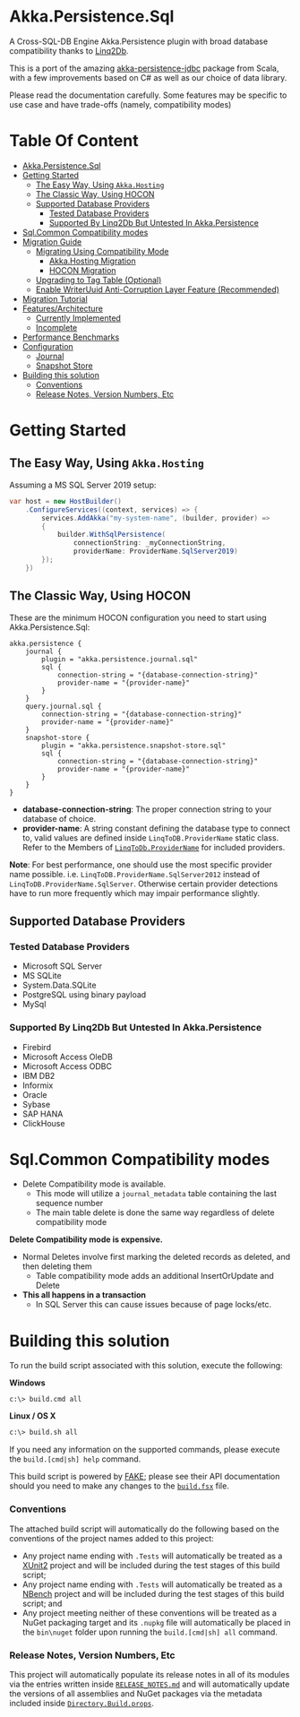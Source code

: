 # Akka.Persistence.Sql

A Cross-SQL-DB Engine Akka.Persistence plugin with broad database compatibility thanks to [Linq2Db](https://linq2db.github.io/).

This is a port of the amazing [akka-persistence-jdbc](https://github.com/akka/akka-persistence-jdbc) package from Scala, with a few improvements based on C# as well as our choice of data library.

Please read the documentation carefully. Some features may be specific to use case and have trade-offs (namely, compatibility modes)

# Table Of Content
- [Akka.Persistence.Sql](#akkapersistencesql)
- [Getting Started](#getting-started)
  * [The Easy Way, Using `Akka.Hosting`](#the-easy-way-using-akkahosting)
  * [The Classic Way, Using HOCON](#the-classic-way-using-hocon)
  * [Supported Database Providers](#supported-database-providers)
    + [Tested Database Providers](#tested-database-providers)
    + [Supported By Linq2Db But Untested In Akka.Persistence ](#supported-by-linq2db-but-untested-in-akkapersistence)
- [Sql.Common Compatibility modes](#sqlcommon-compatibility-modes)
- [Migration Guide](./docs/articles/migration.md)
  * [Migrating Using Compatibility Mode](./docs/articles/migration.md#migrating-using-compatibility-mode)
    + [Akka.Hosting Migration](./docs/articles/migration.md#akkahosting-migration)
    + [HOCON Migration](./docs/articles/migration.md#hocon-migration)
  * [Upgrading to Tag Table (Optional)](./docs/articles/migration.md#upgrading-to-tag-table-optional)
  * [Enable WriterUuid Anti-Corruption Layer Feature (Recommended)](./docs/articles/migration.md#enable-writeruuid-anti-corruption-layer-feature-recommended)
- [Migration Tutorial](./docs/articles/migration-walkthrough.md)
- [Features/Architecture](./docs/articles/features.md)
  * [Currently Implemented](./docs/articles/features.md#currently-implemented)
  * [Incomplete](./docs/articles/features.md#incomplete)
- [Performance Benchmarks](./docs/articles/benchmarks.md)
- [Configuration](./docs/articles/configuration.md)
  * [Journal](./docs/articles/configuration.md#journal)
  * [Snapshot Store](./docs/articles/configuration.md#snapshot-store)
- [Building this solution](#building-this-solution)
  + [Conventions](#conventions)
  + [Release Notes, Version Numbers, Etc](#release-notes-version-numbers-etc)

# Getting Started

## The Easy Way, Using `Akka.Hosting`

Assuming a MS SQL Server 2019 setup:
```csharp
var host = new HostBuilder()
    .ConfigureServices((context, services) => {
        services.AddAkka("my-system-name", (builder, provider) =>
        {
            builder.WithSqlPersistence(
                connectionString: _myConnectionString,
                providerName: ProviderName.SqlServer2019)
        });
    })
```

## The Classic Way, Using HOCON

These are the minimum HOCON configuration you need to start using Akka.Persistence.Sql:
```hocon
akka.persistence {
    journal {
        plugin = "akka.persistence.journal.sql"
        sql {
            connection-string = "{database-connection-string}"
            provider-name = "{provider-name}"
        }
    }
    query.journal.sql {
        connection-string = "{database-connection-string}"
        provider-name = "{provider-name}"
    }
    snapshot-store {
        plugin = "akka.persistence.snapshot-store.sql"
        sql {
            connection-string = "{database-connection-string}"
            provider-name = "{provider-name}"
        }
    }
}
```

* **database-connection-string**: The proper connection string to your database of choice.
* **provider-name**: A string constant defining the database type to connect to, valid values are defined inside `LinqToDB.ProviderName` static class. Refer to the Members of [`LinqToDb.ProviderName`](https://linq2db.github.io/api/LinqToDB.ProviderName.html) for included providers.

**Note**: For best performance, one should use the most specific provider name possible. i.e. `LinqToDB.ProviderName.SqlServer2012` instead of `LinqToDB.ProviderName.SqlServer`. Otherwise certain provider detections have to run more frequently which may impair performance slightly.

## Supported Database Providers

### Tested Database Providers
- Microsoft SQL Server
- MS SQLite
- System.Data.SQLite
- PostgreSQL using binary payload
- MySql

### Supported By Linq2Db But Untested In Akka.Persistence
- Firebird
- Microsoft Access OleDB
- Microsoft Access ODBC
- IBM DB2
- Informix
- Oracle
- Sybase
- SAP HANA
- ClickHouse

# Sql.Common Compatibility modes

- Delete Compatibility mode is available.
  - This mode will utilize a `journal_metadata` table containing the last sequence number
  - The main table delete is done the same way regardless of delete compatibility mode

**Delete Compatibility mode is expensive.**

- Normal Deletes involve first marking the deleted records as deleted, and then deleting them
  - Table compatibility mode adds an additional InsertOrUpdate and Delete
- **This all happens in a transaction**
  - In SQL Server this can cause issues because of page locks/etc.

# Building this solution

To run the build script associated with this solution, execute the following:

**Windows**
```
c:\> build.cmd all
```

**Linux / OS X**
```bash
c:\> build.sh all
```

If you need any information on the supported commands, please execute the `build.[cmd|sh] help` command.

This build script is powered by [FAKE](https://fake.build/); please see their API documentation should you need to make any changes to the [`build.fsx`](build.fsx) file.

### Conventions

The attached build script will automatically do the following based on the conventions of the project names added to this project:

* Any project name ending with `.Tests` will automatically be treated as a [XUnit2](https://xunit.github.io/) project and will be included during the test stages of this build script;
* Any project name ending with `.Tests` will automatically be treated as a [NBench](https://github.com/petabridge/NBench) project and will be included during the test stages of this build script; and
* Any project meeting neither of these conventions will be treated as a NuGet packaging target and its `.nupkg` file will automatically be placed in the `bin\nuget` folder upon running the `build.[cmd|sh] all` command.

### Release Notes, Version Numbers, Etc

This project will automatically populate its release notes in all of its modules via the entries written inside [`RELEASE_NOTES.md`](RELEASE_NOTES.md) and will automatically update the versions of all assemblies and NuGet packages via the metadata included inside [`Directory.Build.props`](src/Directory.Build.props).
